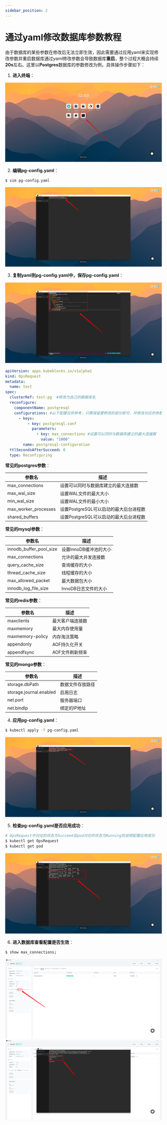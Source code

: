 ```yaml
---
sidebar_position: 2
---
```


# 通过yaml修改数据库参数教程

由于数据库的某些参数在修改后无法立即生效，因此需要通过应用yaml来实现修改参数并重启数据库通过yaml修改参数会导致数据库**重启**，整个过程大概会持续**20s**左右。这里以**Postgres**数据库的参数修改为例，具体操作步骤如下：
1. **进入终端**：

![config_1](./imgs/config_1.png)

2. **编辑pg-config.yaml**：

```bash
$ vim pg-config.yaml
```
![config_2](./imgs/config_2.png)

3. **复制yaml到pg-config.yaml中，保存pg-config.yaml**：

![config_3](./imgs/config_3.png)
```yaml
apiVersion: apps.kubeblocks.io/v1alpha1
kind: OpsRequest
metadata:
  name: test
spec:
  clusterRef: test-pg  #修改为自己的数据库名
  reconfigure:
    componentName: postgresql
    configurations: #以下配置仅供参考，只需保留要修改的部分即可，并修改对应的参数的值
      - keys:
          - key: postgresql.conf
            parameters:
              - key: max_connections #设置可以同时与数据库建立的最大连接数
                value: "1000"
        name: postgresql-configuration
  ttlSecondsAfterSucceed: 0
  type: Reconfiguring
```
**常见的postgres参数**：

|       参数名          |              描述                  |
|----------------------|-----------------------------------|
| max_connections      | 设置可以同时与数据库建立的最大连接数    |
| max_wal_size         | 设置WAL文件的最大大小                |
| min_wal_size         | 设置WAL文件的最小大小                |
| max_worker_processes | 设置PostgreSQL可以启动的最大后台进程数 |
| shared_buffers       | 设置PostgreSQL可以启动的最大后台进程数 |

**常见的mysql参数**：

|       参数名             |          描述        |
|-------------------------|---------------------|
| innodb_buffer_pool_size | 设置InnoDB缓冲池的大小 |
| max_connections         | 允许的最大并发连接数    |
| query_cache_size        | 查询缓存的大小         |
| thread_cache_size       | 线程缓存的大小         |
| max_allowed_packet      | 最大数据包大小         |
| innodb_log_file_size    | InnoDB日志文件的大小   |

**常见的redis参数**：

|       参数名       |      描述      |
|-------------------|---------------|
| maxclients        | 最大客户端连接数 |
| maxmemory         | 最大内存使用量  |
| maxmemory-policy  | 内存淘汰策略    |
| appendonly        | AOF持久化开关   |
| appendfsync       | AOF文件刷新频率 |


**常见的mongo参数**：

|          参数名          |     描述       |
|-------------------------|---------------|
| storage.dbPath          | 数据文件存放路径 |
| storage.journal.enabled | 启用日志        |
| net.port                | 服务器端口      |
| net.bindIp              | 绑定的IP地址    |


4. **应用pg-config.yaml**：

```bash
$ kubectl apply -f pg-config.yaml
```
![config_4](./imgs/config_4.png)

5. **检查pg-config.yaml是否应用成功**：
```bash
# OpsRequest中对应的状态为Succeed且pod对应的状态为Running则说明配置应用成功
$ kubectl get OpsRequest
$ kubectl get pod
```
![config_5](./imgs/config_5.png)

6. **进入数据库查看配置是否生效**：
```bash
$ show max_connections;
```
![config_6](./imgs/config_6.png)
![config_7](./imgs/config_7.png)

